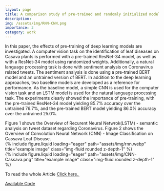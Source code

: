 ```yaml
---
layout: page
title: A comparison study of pre-trained and randomly initialized models on image and sequence data
description: 
img: /assets/img/RNN-CNN.png
importance: 3
category: work
---
```


In this paper, the effects of pre-training of deep learning models are investigated. A computer vision
task on the identification of leaf diseases on Casava plants is performed with a pre-trained ResNet-34
model, as well as with a ResNet-34 model using randomized weights. Additionally, a natural language
processing task is done with sentiment analysis on Coronavirus related tweets. The sentiment analysis
is done using a pre-trained BERT model and an untrained version of BERT. In addition to the deep
learning approaches, two baseline models are developed as a reference for performance. As the
baseline model, a simple CNN is used for the computer vision task and an LSTM model is used for
the natural language processing task. The experiments clearly showed the importance of pre-training,
with the pre-trained ResNet-34 model yielding 85.7% accuracy over the untrained 76.7%, and the
pre-trained BERT model yielding 86.0% accuracy over the untrained 25.0%.



<div class="caption">
   Figure 1 shows the Overview of Recurent Neural Netwrok(LSTM) - semantic analysis on tweet dataset regarding Coronavirus. Figure 2 shows the Overview of Convolution Neural Network (CNN) - Image Classification on Cassava Leaf Disease.
</div>
<div class="row">
    <div class="col-sm mt-6 mt-md-0">
        {% include figure.liquid loading="eager" path="assets/img/rnn.webp" title="example image" class="img-fluid rounded z-depth-1" %}
    </div>
    <div class="col-sm mt-6 mt-md-0">
        {% include figure.liquid loading="eager" path="assets/img/CNN-Cassava.png" title="example image" class="img-fluid rounded z-depth-1" %}
    </div>
</div>


To read the whole Article <a href="https://drive.google.com/file/d/1NdhCGbfKUkW89Cb9pLUtqeF7eQm8qYQW/view?usp=sharing"> Click here.. </a>


<a href="https://github.com/AbhishekRS4/Deep_Learning"> Available Code </a> 